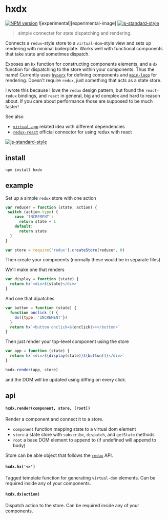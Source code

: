# hxdx

[![NPM version][npm-image]][npm-url]
![experimental][experimental-image]
[![js-standard-style][standard-image]][standard-url]

> simple connecter for state dispatching and rendering. 

Connects a `redux`-style store to a `virtual-dom`-style view and sets up rendering with minimal boilerplate. Works well with functional components that take state and sometimes dispatch. 

Exposes an `hx` function for constructing components elements, and a `dx` function for dispatching to the store within your components. Thus the name! Currently uses [`hyperx`](http://github.com/substack/hyperx) for defining components and [`main-loop`](http://github.com/Raynos/main-loop) for rendering. Doesn't require `redux`, just something that acts as a state store.

I wrote this because I love the `redux` design pattern, but found the `react-redux` bindings, and `react` in general, big and complex and hard to reason about. If you care about performance those are supposed to be much faster!

See also
- [`virtual-app`](https://github.com/sethvincent/virtual-app) related idea with different dependencies
- [`redux-react`](https://github.com/reactjs/react-redux) official connector for using redux with react

[![js-standard-style](https://cdn.rawgit.com/feross/standard/master/badge.svg)](https://github.com/feross/standard)

## install

```
npm install hxdx
```

## example

Set up a simple `redux` store with one action

```javascript
var reducer = function (state, action) {
 switch (action.type) {
    case 'INCREMENT':
      return state + 1
    default:
      return state
  }
}

var store = require('redux').createStore(reducer, 0)
```

Then create your components (normally these would be in separate files)

We'll make one that renders

```javascript
var display = function (state) {
  return hx`<div>${state}</div>`
}
```

And one that dipatches

```javascript
var button = function (state) {
  function onclick () {
    dx({type: 'INCREMENT'})
  }
  return hx`<button onclick=${onclick}>+</button>`
}
```

Then just render your top-level component using the store

```javascript
var app = function (state) {
  return hx`<div>${display(state)}${button()}</div>`
}

hxdx.render(app, store)
```

and the DOM will be updated using diffing on every click.

## api

#### `hxdx.render(component, store, [root])`

Render a component and connect it to a store.

- `component` function mapping state to a virtual dom element
- `store` a state store with `subscribe`, `dispatch`, and `getState` methods
- `root` a base DOM element to append to (if undefined will appemd to body)

Store can be able object that follows the [`redux`](https://github.com/reactjs/redux) API.

#### `hxdx.hx('<>')`

Tagged template function for generating `virtual-dom` elements. Can be required inside any of your components.

#### `hxdx.dx(action)`

Dispatch action to the store. Can be required inside any of your components.

[npm-image]: https://img.shields.io/badge/npm-v1.0.0-lightgray.svg?style=flat-square
[npm-url]: https://npmjs.org/package/hxdx
[standard-image]: https://img.shields.io/badge/code%20style-standard-lightgray.svg?style=flat-square
[standard-url]: https://github.com/feross/standard
